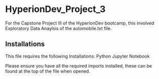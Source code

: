 # HyperionDev_Project_3
For the Capstone Project III of the HyperionDev bootcamp, this involved Exploratory Data Anaylsis of the automobile.txt file.

## Installations
This file requires the following Installations: 
Python 
Jupyter Notebook

Please ensure you have all the required imports installed, these can be found at the top of the file when opened.
